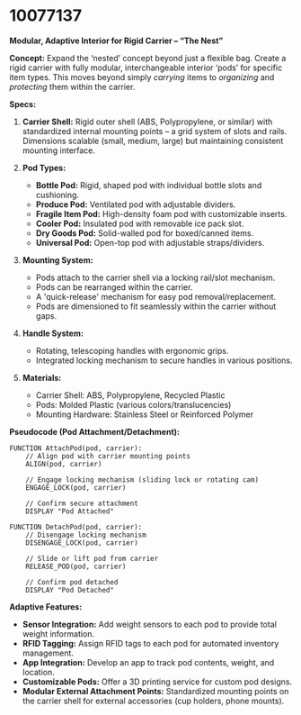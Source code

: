 # 10077137

**Modular, Adaptive Interior for Rigid Carrier – “The Nest”**

**Concept:** Expand the ‘nested’ concept beyond just a flexible bag. Create a rigid carrier with fully modular, interchangeable interior ‘pods’ for specific item types. This moves beyond simply *carrying* items to *organizing* and *protecting* them within the carrier.

**Specs:**

1.  **Carrier Shell:** Rigid outer shell (ABS, Polypropylene, or similar) with standardized internal mounting points – a grid system of slots and rails. Dimensions scalable (small, medium, large) but maintaining consistent mounting interface.

2.  **Pod Types:**
    *   **Bottle Pod:** Rigid, shaped pod with individual bottle slots and cushioning.
    *   **Produce Pod:** Ventilated pod with adjustable dividers.
    *   **Fragile Item Pod:** High-density foam pod with customizable inserts.
    *   **Cooler Pod:** Insulated pod with removable ice pack slot.
    *   **Dry Goods Pod:** Solid-walled pod for boxed/canned items.
    *   **Universal Pod:** Open-top pod with adjustable straps/dividers.

3.  **Mounting System:**
    *   Pods attach to the carrier shell via a locking rail/slot mechanism.
    *   Pods can be rearranged within the carrier.
    *   A 'quick-release' mechanism for easy pod removal/replacement.
    *   Pods are dimensioned to fit seamlessly within the carrier without gaps.

4.  **Handle System:**
    *   Rotating, telescoping handles with ergonomic grips.
    *   Integrated locking mechanism to secure handles in various positions.

5.  **Materials:**
    *   Carrier Shell: ABS, Polypropylene, Recycled Plastic
    *   Pods: Molded Plastic (various colors/translucencies)
    *   Mounting Hardware: Stainless Steel or Reinforced Polymer

**Pseudocode (Pod Attachment/Detachment):**

```
FUNCTION AttachPod(pod, carrier):
    // Align pod with carrier mounting points
    ALIGN(pod, carrier)

    // Engage locking mechanism (sliding lock or rotating cam)
    ENGAGE_LOCK(pod, carrier)

    // Confirm secure attachment
    DISPLAY "Pod Attached"

FUNCTION DetachPod(pod, carrier):
    // Disengage locking mechanism
    DISENGAGE_LOCK(pod, carrier)

    // Slide or lift pod from carrier
    RELEASE_POD(pod, carrier)

    // Confirm pod detached
    DISPLAY "Pod Detached"
```

**Adaptive Features:**

*   **Sensor Integration:** Add weight sensors to each pod to provide total weight information.
*   **RFID Tagging:** Assign RFID tags to each pod for automated inventory management.
*   **App Integration:** Develop an app to track pod contents, weight, and location.
*   **Customizable Pods:** Offer a 3D printing service for custom pod designs.
*   **Modular External Attachment Points:** Standardized mounting points on the carrier shell for external accessories (cup holders, phone mounts).